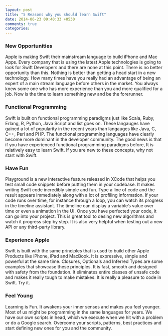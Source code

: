 ```yaml
---
layout: post
title: "5 Reasons why you should learn Swift"
date: 2014-06-23 09:40:33 +0530
comments: true
categories: 
---
```


### New Opportunities
Apple is making Swift their mainstream language to build iPhone and Mac Apps. Every company that is using the latest Apple technologies is going to look for Swift Developers and there are none at this point. There is no better opportunity than this. Nothing is better than getting a head start in a new technology. How many times have you really had an advantage of being an expert of a main stream language before others in the market. You always knew some one who has more experience than you and more qualified for a job. Now is the time to learn something new and be the forerunner.

### Functional Programming
Swift is built on functional programming paradigms just like Scala, Ruby, Erlang, R, Python, Java Script and list goes on. These langauges have gained a lot of popularity in the recent years than langauges like Java, C, C++, Perl and PHP. The functional programming languages have clearly become more dominant in the developer community. The good news is that if you have experienced functional programming paradigms before, It is relatively easy to learn Swift. If you are new to these concepts, why not start with Swift.

### Have Fun
Playground is a new interactive feature released in XCode that helps you test small code snippets before putting them in your codebase. It makes writing Swift code incredibly simple and fun. Type a line of code and the result appears immediately along with a lot of profiling information. If your code runs over time, for instance through a loop, you can watch its progress in the timeline assistant. The timeline can display a variable’s value over time or even a animation in the UI. Once you have perfected your code, it can go into your project. This is great tool to desing new algorithms and watch it progress step by step. It is also very helpful when testing out a new API or any third-party library.

### Experience Apple
Swift is built with the same principles that is used to build other Apple Products like iPhone, iPad and MacBook. It is expressive, simple and powerful at the same time. Closures, Optionals and Inferred Types are some examples that showcase these principles. It is fast, smooth and designed with safety from the foundation. It eliminates entire classes of unsafe code and makes it really tough to make mistakes. It is really a pleasure to code in Swift. Try it.

### Feel Young
Learning is Fun. It awakens your inner senses and makes you feel younger. Most of us might be programming in the same languages for years. We have our own scripts in head, which we execute when we hit with a problem or do a Google search. Overcome your scripts, patterns, best practices and start defining new ones for you and the community.